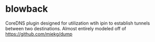 # blowback

CoreDNS plugin designed for utilization wtih ipin to establish tunnels between two destinations. Almost entirely modeled off of https://github.com/miekg/dump
